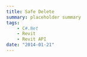 ```yaml
---
title: Safe Delete
summary: placeholder summary
tags:
    - C#.Net
    - Revit
    - Revit API
date: "2014-01-21"
---
```

